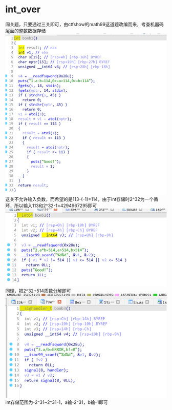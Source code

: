 # int_over
闯关题，只要通过三关即可，由ctfshow的math99这道题改编而来，考查机器码层面的整数数据存储  
![](./pics/stage1.png)  
这关不允许输入负数，而希望的是113-(-1)=114，由于int存储时2^32为一个循环，所以输入113和2^32-1=4294967295即可  
![](./pics/stage2.png)  
同理，把2^32+514质数分解即可  
![](./pics/stage3.png)  
int存储范围为-2^31~2^31-1，a输-2^31，b输-1即可  

